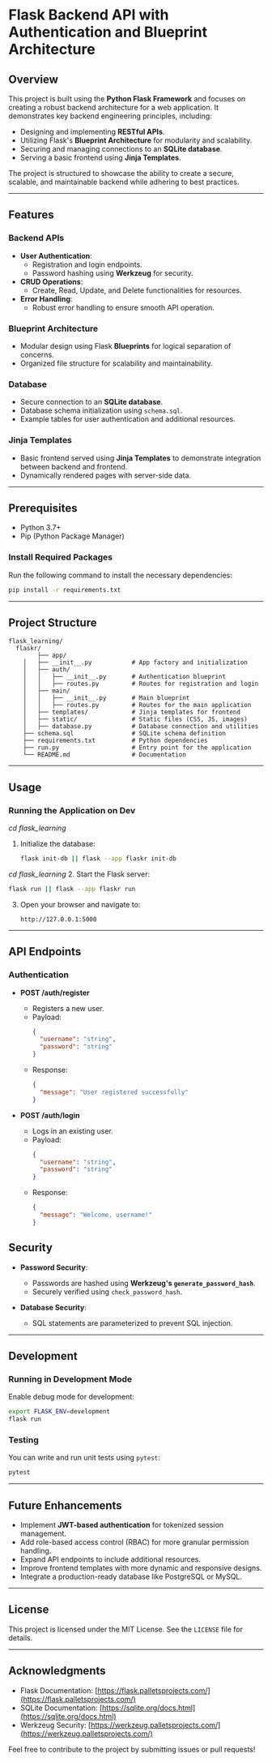 # Flask Backend API with Authentication and Blueprint Architecture

## Overview
This project is built using the **Python Flask Framework** and focuses on creating a robust backend architecture for a web application. It demonstrates key backend engineering principles, including:

- Designing and implementing **RESTful APIs**.
- Utilizing Flask's **Blueprint Architecture** for modularity and scalability.
- Securing and managing connections to an **SQLite database**.
- Serving a basic frontend using **Jinja Templates**.

The project is structured to showcase the ability to create a secure, scalable, and maintainable backend while adhering to best practices.

---

## Features

### Backend APIs
- **User Authentication**:
  - Registration and login endpoints.
  - Password hashing using **Werkzeug** for security.
- **CRUD Operations**:
  - Create, Read, Update, and Delete functionalities for resources.
- **Error Handling**:
  - Robust error handling to ensure smooth API operation.

### Blueprint Architecture
- Modular design using Flask **Blueprints** for logical separation of concerns.
- Organized file structure for scalability and maintainability.

### Database
- Secure connection to an **SQLite database**.
- Database schema initialization using `schema.sql`.
- Example tables for user authentication and additional resources.

### Jinja Templates
- Basic frontend served using **Jinja Templates** to demonstrate integration between backend and frontend.
- Dynamically rendered pages with server-side data.

---

## Prerequisites
- Python 3.7+
- Pip (Python Package Manager)

### Install Required Packages
Run the following command to install the necessary dependencies:
```bash
pip install -r requirements.txt
```

---

## Project Structure
```
flask_learning/
  flaskr/
        ├── app/
    │   ├── __init__.py           # App factory and initialization
    │   ├── auth/
    │   │   ├── __init__.py       # Authentication blueprint
    │   │   ├── routes.py         # Routes for registration and login
    │   ├── main/
    │   │   ├── __init__.py       # Main blueprint
    │   │   ├── routes.py         # Routes for the main application
    │   ├── templates/            # Jinja templates for frontend
    │   ├── static/               # Static files (CSS, JS, images)
    │   ├── database.py           # Database connection and utilities
    ├── schema.sql                # SQLite schema definition
    ├── requirements.txt          # Python dependencies
    ├── run.py                    # Entry point for the application
    └── README.md                 # Documentation

```

---

## Usage

### Running the Application on Dev
_cd flask_learning_
1. Initialize the database:
   ```bash
   flask init-db || flask --app flaskr init-db
   ```
_cd flask_learning_
2. Start the Flask server:
   ```bash
   flask run || flask --app flaskr run 
   ```

3. Open your browser and navigate to:
   ```
   http://127.0.0.1:5000
   ```

---

## API Endpoints

### Authentication
- **POST /auth/register**
  - Registers a new user.
  - Payload:
    ```json
    {
      "username": "string",
      "password": "string"
    }
    ```
  - Response:
    ```json
    {
      "message": "User registered successfully"
    }
    ```

- **POST /auth/login**
  - Logs in an existing user.
  - Payload:
    ```json
    {
      "username": "string",
      "password": "string"
    }
    ```
  - Response:
    ```json
    {
      "message": "Welcome, username!"
    }
    ```

## Security
- **Password Security**:
  - Passwords are hashed using **Werkzeug's `generate_password_hash`**.
  - Securely verified using `check_password_hash`.

- **Database Security**:
  - SQL statements are parameterized to prevent SQL injection.

---

## Development

### Running in Development Mode
Enable debug mode for development:
```bash
export FLASK_ENV=development
flask run
```

### Testing
You can write and run unit tests using `pytest`:
```bash
pytest
```

---

## Future Enhancements
- Implement **JWT-based authentication** for tokenized session management.
- Add role-based access control (RBAC) for more granular permission handling.
- Expand API endpoints to include additional resources.
- Improve frontend templates with more dynamic and responsive designs.
- Integrate a production-ready database like PostgreSQL or MySQL.

---

## License
This project is licensed under the MIT License. See the `LICENSE` file for details.

---

## Acknowledgments
- Flask Documentation: [https://flask.palletsprojects.com/](https://flask.palletsprojects.com/)
- SQLite Documentation: [https://sqlite.org/docs.html](https://sqlite.org/docs.html)
- Werkzeug Security: [https://werkzeug.palletsprojects.com/](https://werkzeug.palletsprojects.com/)

Feel free to contribute to the project by submitting issues or pull requests!
